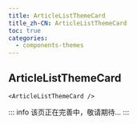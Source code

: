 ```yaml
---
title: ArticleListThemeCard
title_zh-CN: ArticleListThemeCard
toc: true
categories:
  - components-themes
---
```


## ArticleListThemeCard

```vue
<ArticleListThemeCard />
```

<ArticleListThemeCardPG />

::: info
该页正在完善中，敬请期待...
:::

<!-- TODO:  -->
